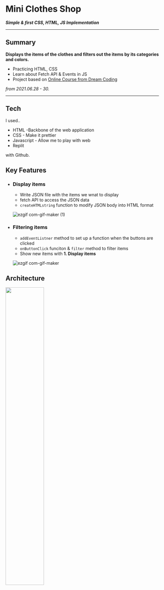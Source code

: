 # Mini Clothes Shop
***Simple & first CSS, HTML, JS Implementation***

---
## Summary
**Displays the items of the clothes and filters out the items by its categories and colors.**

- Practicing HTML, CSS
- Learn about Fetch API & Events in JS
- Project based on [Online Course from Dream Coding](https://www.youtube.com/watch?v=We2Kv1HMGvc)

*from 2021.06.28 - 30.*

----

## Tech

I used..
- HTML -Backbone of the web application
- CSS - Make it prettier
- Javascript - Allow me to play with web
- Replit

with Github.

## Key Features

-  ### Display items 
    - Write JSON file with the items we wnat to display
    - fetch API to access the JSON data 
    - `createHTMLstring` function to modify JSON body into HTML format 

    ![ezgif com-gif-maker (1)](https://user-images.githubusercontent.com/60536942/123971293-e01a4e00-d9f4-11eb-99b1-44a800acd9af.gif)

- ### Filtering items 
    - `addEventListner` method to set up a function when the buttons are clicked
    - `onButtonClick` funciton & `filter` method to filter items 
    - Show new items with **1. Display items**

    ![ezgif com-gif-maker](https://user-images.githubusercontent.com/60536942/123970309-f96eca80-d9f3-11eb-871b-b4bde5873830.gif)

## Architecture
   <img src= "https://user-images.githubusercontent.com/60536942/123974240-72bbec80-d9f7-11eb-9e82-7cf68354f897.jpeg" width = 50% height = 50%>



